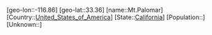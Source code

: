﻿---
location: [33.36,-116.86]
type: City
tags:
- geo/City


SpocWebEntityId: 32617
isDeleted: false
confidential: public

---
[geo-lon::-116.86]
[geo-lat::33.36]
[name::Mt.Palomar]
[Country::[United_States_of_America](geo/Continent/North-America/United_States_of_America.md)]
[State::[California](geo/Continent/North-America/United_States_of_America/California.md)]
[Population::]
[Unknown::]


